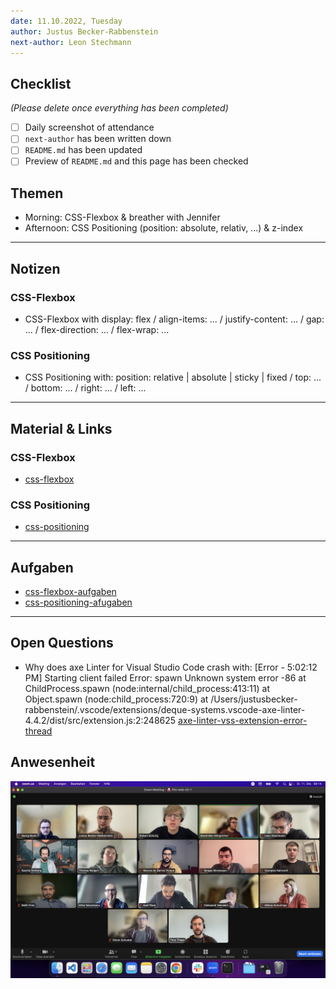 ```yaml
---
date: 11.10.2022, Tuesday
author: Justus Becker-Rabbenstein
next-author: Leon Stechmann
---
```


## Checklist

_(Please delete once everything has been completed)_

- [ ] Daily screenshot of attendance
- [ ] `next-author` has been written down
- [ ] `README.md` has been updated
- [ ] Preview of `README.md` and this page has been checked

## Themen

- Morning: CSS-Flexbox & breather with Jennifer
- Afternoon: CSS Positioning (position: absolute, relativ, ...) & z-index

---

## Notizen

### CSS-Flexbox

- CSS-Flexbox with display: flex / align-items: ... / justify-content: ... / gap: ... / flex-direction: ... / flex-wrap: ...

### CSS Positioning

- CSS Positioning with: position: relative | absolute | sticky | fixed / top: ... / bottom: ... / right: ... / left: ...

---

## Material & Links

### CSS-Flexbox

- [css-flexbox](../sessions/css-flexbox/css-flexbox.md)

### CSS Positioning

- [css-positioning](../sessions/css-positioning/README.md)

---

## Aufgaben

- [css-flexbox-aufgaben](../sessions/css-flexbox/challenges-css-flexbox.md)
- [css-positioning-afugaben](../sessions/css-positioning/challenges.md)

---

## Open Questions

- Why does axe Linter for Visual Studio Code crash with:
  [Error - 5:02:12 PM] Starting client failed
  Error: spawn Unknown system error -86
  at ChildProcess.spawn (node:internal/child_process:413:11)
  at Object.spawn (node:child_process:720:9)
  at /Users/justusbecker-rabbenstein/.vscode/extensions/deque-systems.vscode-axe-linter-4.4.2/dist/src/extension.js:2:248625
  [axe-linter-vss-extension-error-thread](https://github.com/dequelabs/axe-core/issues/3475)

## Anwesenheit

![2022/01/31](../images/2022-10-11.png)
